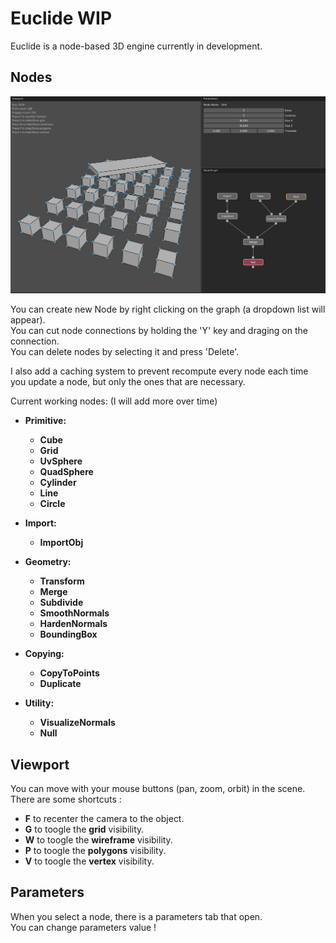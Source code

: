 # Euclide WIP

Euclide is a node-based 3D engine currently in development.

## Nodes

![Image](./readme/interface.jpg?)

You can create new Node by right clicking on the graph (a dropdown list will appear).<br/>
You can cut node connections by holding the 'Y' key and draging on the connection.<br/>
You can delete nodes by selecting it and press 'Delete'.<br/>

I also add a caching system to prevent recompute every node each time you update a node, but only the ones that are necessary.

Current working nodes: (I will add more over time)<br/>
- **Primitive:**<br/>
    - **Cube**<br/>
    - **Grid**<br/>
    - **UvSphere**<br/>
    - **QuadSphere**<br/>
    - **Cylinder**<br/>
    - **Line**<br/>
    - **Circle**<br/>

- **Import:**<br/>
    - **ImportObj**<br/>

- **Geometry:**<br/>
    - **Transform**<br/>
    - **Merge**<br/>
    - **Subdivide**<br/>
    - **SmoothNormals**<br/>
    - **HardenNormals**<br/>
    - **BoundingBox**<br/>

- **Copying:**<br/>
    - **CopyToPoints**<br/>
    - **Duplicate**<br/>

- **Utility:**<br/>
    - **VisualizeNormals**<br/>
    - **Null**<br/>

## Viewport

You can move with your mouse buttons (pan, zoom, orbit) in the scene.<br/>
There are some shortcuts :<br/>
- **F** to recenter the camera to the object.<br/>
- **G** to toogle the **grid** visibility.<br/>
- **W** to toogle the **wireframe** visibility.<br/>
- **P** to toogle the **polygons** visibility.<br/>
- **V** to toogle the **vertex** visibility.<br/>

## Parameters

When you select a node, there is a parameters tab that open.<br/>
You can change parameters value !